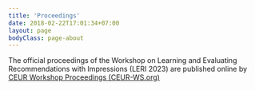 ```yaml
---
title: 'Proceedings'
date: 2018-02-22T17:01:34+07:00
layout: page
bodyClass: page-about
---
```


The official proceedings of the Workshop on Learning and Evaluating Recommendations with Impressions (LERI 2023) are published online by [CEUR Workshop Proceedings (CEUR-WS.org)](http://ceur-ws.org/Vol-3590/)
